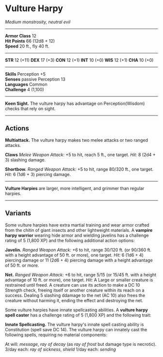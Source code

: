 # Vulture Harpy

_Medium monstrosity, neutral evil_

---

**Armor Class** 12  
**Hit Points** 66 (12d8 + 12)  
**Speed** 20 ft., fly 40 ft.  

---

**STR** 12 (+11) **DEX** 17 (+3) **CON** 12 (+1) **INT** 10 (+0) **WIS** 12 (+1) **CHA** 10 (+0)

---

**Skills** Perception +5  
**Senses** passive Perception 13  
**Languages** Common  
**Challenge** 4 (1,100)  

---

**Keen Sight.** The vulture harpy has advantage on Perception(Wisdom) checks that rely on sight.

---

## Actions

**Multiattack.** The vulture harpy makes two melee attacks or two ranged attacks.

**Claws** _Melee Weapon Attack:_ +5 to hit, reach 5 ft., one target. _Hit:_ 8 (2d4 + 3) slashing damage.

**Shortbow.** _Ranged Weapon Attack:_ +5 to hit, range 80/320 ft., one target. _Hit:_ 6 (1d6 + 3) piercing damage.

---

**Vulture Harpies** are larger, more intelligent, and grimmer than regular harpies.

---

## Variants

Some vulture harpies have extra martial training and wear armor crafted from the chitin of giant insects and other lightweight materials. A **vampire harpy warrior** wearing hide armor and wielding javelins has a challenge rating of 5 (1,800 XP) and the following additional action options:

**Javelin.** _Ranged Weapon Attack:_ +6 to hit, range 30/120 ft. (or 90/360 ft. with a height advantage of 50 ft. or more), one target. _Hit:_ 6 (1d6 + 4) piercing damage or 11 (2d6 + 4) piercing damage with a height advantage of 50 ft. or more.

**Net.** _Ranged Weapon Attack:_ +6 to hit, range 5/15 (or 15/45 ft. with a height advantage of 10 ft. or more), one target. _Hit:_ A Large or smaller creature is restrained until freed. A creature can use its action to make a DC 10 Strength check, freeing itself or another creature within its reach on a success. Dealing 5 slashing ddamage to the net (AC 10) also frees the creature without harming it, ending the effect and destroying the net.

Some vulture harpies have innate spellcasting abilities. A **vulture harpy spell caster** has a challenge rating of 5 (1,800 XP) and the following trait:

**Innate Spellcasting.** The vulture harpy's innate spell casting ability is Constitution (spell save DC 14). The vulture harpy can innately cast the following spells, requiring no material components:

At will: _message_, _ray of decay_ (as _ray of frost_ but damage type is necrotic).
3/day each: _ray of sickness_, _shield_
1/day each: _sending_
